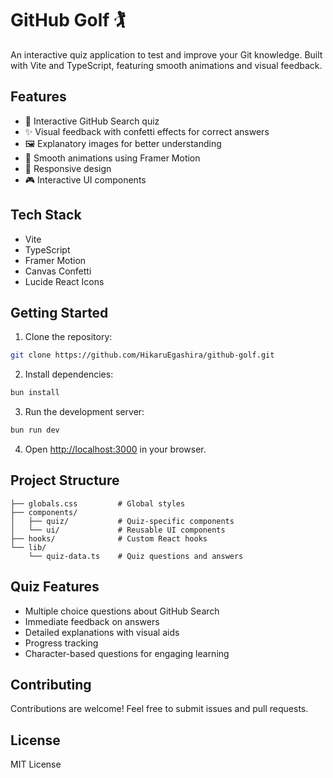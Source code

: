 # GitHub Golf 🏌️

An interactive quiz application to test and improve your Git knowledge. Built with Vite and TypeScript, featuring smooth animations and visual feedback.

## Features

- 🎯 Interactive GitHub Search quiz
- ✨ Visual feedback with confetti effects for correct answers
- 🖼️ Explanatory images for better understanding
- 🎨 Smooth animations using Framer Motion
- 📱 Responsive design
- 🎮 Interactive UI components

## Tech Stack

- Vite
- TypeScript
- Framer Motion
- Canvas Confetti
- Lucide React Icons

## Getting Started

1. Clone the repository:
```bash
git clone https://github.com/HikaruEgashira/github-golf.git
```

2. Install dependencies:
```bash
bun install
```

3. Run the development server:
```bash
bun run dev
```

4. Open [http://localhost:3000](http://localhost:3000) in your browser.

## Project Structure

```
├── globals.css         # Global styles
├── components/
│   ├── quiz/           # Quiz-specific components
│   └── ui/             # Reusable UI components
├── hooks/              # Custom React hooks
└── lib/
    └── quiz-data.ts    # Quiz questions and answers
```

## Quiz Features

- Multiple choice questions about GitHub Search
- Immediate feedback on answers
- Detailed explanations with visual aids
- Progress tracking
- Character-based questions for engaging learning

## Contributing

Contributions are welcome! Feel free to submit issues and pull requests.

## License

MIT License
